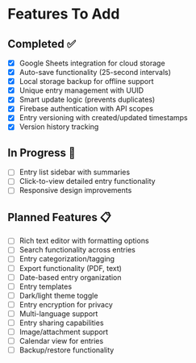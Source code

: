 # Features To Add

## Completed ✅
- [x] Google Sheets integration for cloud storage
- [x] Auto-save functionality (25-second intervals)
- [x] Local storage backup for offline support
- [x] Unique entry management with UUID
- [x] Smart update logic (prevents duplicates)
- [x] Firebase authentication with API scopes
- [x] Entry versioning with created/updated timestamps
- [x] Version history tracking

## In Progress 🚧
- [ ] Entry list sidebar with summaries
- [ ] Click-to-view detailed entry functionality
- [ ] Responsive design improvements

## Planned Features 📋
- [ ] Rich text editor with formatting options
- [ ] Search functionality across entries
- [ ] Entry categorization/tagging
- [ ] Export functionality (PDF, text)
- [ ] Date-based entry organization
- [ ] Entry templates
- [ ] Dark/light theme toggle
- [ ] Entry encryption for privacy
- [ ] Multi-language support
- [ ] Entry sharing capabilities
- [ ] Image/attachment support
- [ ] Calendar view for entries
- [ ] Backup/restore functionality
